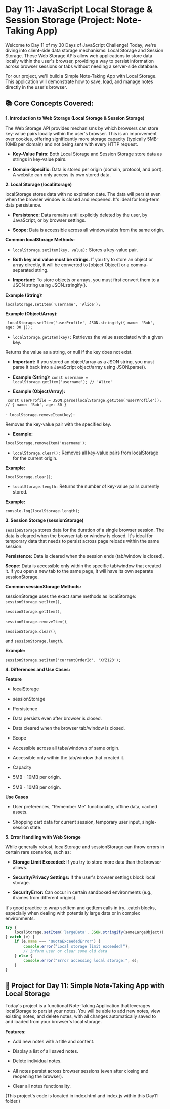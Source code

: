 # Day 11: JavaScript Local Storage & Session Storage (Project: Note-Taking App)


Welcome to Day 11 of my 30 Days of JavaScript Challenge! Today, we're diving into client-side data storage mechanisms: Local Storage and Session Storage. These Web Storage APIs allow web applications to store data locally within the user's browser, providing a way to persist information across browser sessions or tabs without needing a server-side database.

For our project, we'll build a Simple Note-Taking App with Local Storage. This application will demonstrate how to save, load, and manage notes directly in the user's browser.

## 📚 Core Concepts Covered:

**1. Introduction to Web Storage (Local Storage & Session Storage)**

The Web Storage API provides mechanisms by which browsers can store key-value pairs locally within the user's browser. This is an improvement over cookies, offering significantly more storage capacity (typically 5MB-10MB per domain) and not being sent with every HTTP request.

- **Key-Value Pairs:** Both Local Storage and Session Storage store data as strings in key-value pairs.

- **Domain-Specific:** Data is stored per origin (domain, protocol, and port). A website can only access its own stored data.

**2. Local Storage (localStorage)**

localStorage stores data with no expiration date. The data will persist even when the browser window is closed and reopened. It's ideal for long-term data persistence.

- **Persistence:** Data remains until explicitly deleted by the user, by JavaScript, or by browser settings.

- **Scope:** Data is accessible across all windows/tabs from the same origin.

**Common localStorage Methods:**

- `localStorage.setItem(key, value):` Stores a key-value pair.

- **Both key and value must be strings.** If you try to store an object or array directly, it will be converted to [object Object] or a comma-separated string.

- **Important:** To store objects or arrays, you must first convert them to a JSON string using JSON.stringify().

**Example (String):**

 ``localStorage.setItem('username', 'Alice');``

**Example (Object/Array):**

`` localStorage.setItem('userProfile', JSON.stringify({ name: 'Bob', age: 30 }));``

- `localStorage.getItem(key):` Retrieves the value associated with a given key.

Returns the value as a string, or null if the key does not exist.

- **Important:** If you stored an object/array as a JSON string, you must parse it back into a JavaScript object/array using JSON.parse().

- **Example (String):** 
`const username = localStorage.getItem('username'); // 'Alice'`

- **Example (Object/Array):**

` const userProfile = JSON.parse(localStorage.getItem('userProfile')); // { name: 'Bob', age: 30 }`

-` localStorage.removeItem(key):`

 Removes the key-value pair with the specified key.

- **Example:** 

`localStorage.removeItem('username');`

- `localStorage.clear():` Removes all key-value pairs from localStorage for the current origin.

**Example:** 

`localStorage.clear();`

- `localStorage.length:` Returns the number of key-value pairs currently stored.

**Example:**

`console.log(localStorage.length);`

**3. Session Storage (sessionStorage)**

`sessionStorage` stores data for the duration of a single browser session. The data is cleared when the browser tab or window is closed. It's ideal for temporary data that needs to persist across page reloads within the same session.

**Persistence:** Data is cleared when the session ends (tab/window is closed).

**Scope:** Data is accessible only within the specific tab/window that created it. If you open a new tab to the same page, it will have its own separate sessionStorage.

**Common sessionStorage Methods:**

sessionStorage uses the exact same methods as localStorage: `sessionStorage.setItem()`, 

`sessionStorage.getItem()`,

 `sessionStorage.removeItem()`, 
 
 `sessionStorage.clear()`,
 
  and 
 `sessionStorage.length`.

**Example:**

`sessionStorage.setItem('currentOrderId', 'XYZ123');`

**4. Differences and Use Cases:**

 **Feature**

- localStorage

- sessionStorage

- Persistence

- Data persists even after browser is closed.

- Data cleared when the browser tab/window is closed.

- Scope

- Accessible across all tabs/windows of same origin.

- Accessible only within the tab/window that created it.

- Capacity

- 5MB - 10MB per origin.

- 5MB - 10MB per origin.

**Use Cases**

- User preferences, "Remember Me" functionality, offline data, cached assets.

- Shopping cart data for current session, temporary user input, single-session state.

**5. Error Handling with Web Storage**

While generally robust, localStorage and sessionStorage can throw errors in certain rare scenarios, such as:

- **Storage Limit Exceeded:** If you try to store more data than the browser allows.

- **Security/Privacy Settings:** If the user's browser settings block local storage.

- **SecurityError:** Can occur in certain sandboxed environments (e.g., iframes from different origins).

It's good practice to wrap setItem and getItem calls in try...catch blocks, especially when dealing with potentially large data or in complex environments.
```js
try {
    localStorage.setItem('largeData', JSON.stringify(someLargeObject));
} catch (e) {
    if (e.name === 'QuotaExceededError') {
        console.error("Local storage limit exceeded!");
        // Inform user or clear some old data
    } else {
        console.error("Error accessing local storage:", e);
    }
}
```

## 🚀 Project for Day 11: Simple Note-Taking App with Local Storage

Today's project is a functional Note-Taking Application that leverages localStorage to persist your notes. You will be able to add new notes, view existing notes, and delete notes, with all changes automatically saved to and loaded from your browser's local storage.

**Features:**

- Add new notes with a title and content.

- Display a list of all saved notes.

- Delete individual notes.

- All notes persist across browser sessions (even after closing and reopening the browser).

- Clear all notes functionality.

(This project's code is located in index.html and index.js within this Day11 folder.)







